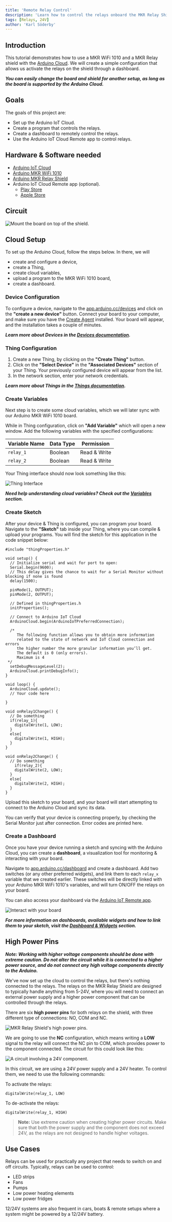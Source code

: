 ```yaml
---
title: 'Remote Relay Control'
description: 'Learn how to control the relays onboard the MKR Relay Shield through the Arduino IoT Cloud dashboard.'
tags: [Relays, 24V]
author: 'Karl Söderby'
---
```


## Introduction

This tutorial demonstrates how to use a MKR WiFi 1010 and a MKR Relay shield with the [Arduino Cloud](app.arduino.cc). We will create a simple configuration that allows us activate the relays on the shield through a dashboard.

***You can easily change the board and shield for another setup, as long as the board is supported by the Arduino Cloud.***

## Goals

The goals of this project are:

- Set up the Arduino IoT Cloud.
- Create a program that controls the relays.
- Create a dashboard to remotely control the relays.
- Use the Arduino IoT Cloud Remote app to control relays.

## Hardware & Software needed

- [Arduino IoT Cloud](https://create.arduino.cc/iot/)
- [Arduino MKR WiFi 1010](https://store.arduino.cc/mkr-wifi-1010)
- [Arduino MKR Relay Shield](https://store.arduino.cc/arduino-mkr-relay-proto-shield)
- Arduino IoT Cloud Remote app (optional). 
  - [Play Store](https://play.google.com/store/apps/details?id=cc.arduino.cloudiot&hl=en&gl=US)
  - [Apple Store](https://apps.apple.com/us/app/arduino-iot-cloud-remote/id1514358431)

## Circuit

![Mount the board on top of the shield.](assets/cloud-relay-control-circuit.png)

## Cloud Setup

To set up the Arduino Cloud, follow the steps below. In there, we will
- create and configure a device,
- create a Thing,
- create cloud variables,
- upload a program to the MKR WiFi 1010 board,
- create a dashboard.

### Device Configuration

To configure a device, navigate to the [app.arduino.cc/devices](app.arduino.cc/devices) and click on the **"create a new device"** button. Connect your board to your computer, and make sure you have the [Create Agent](https://create.arduino.cc/getting-started/plugin/welcome) installed. Your board will appear, and the installation takes a couple of minutes.

***Learn more about Devices in the [Devices documentation]().***

### Thing Configuration

1. Create a new Thing, by clicking on the **"Create Thing"** button.
2. Click on the **"Select Device"** in the **"Associated Devices"** section of your Thing. Your previously configured device will appear from the list.
3. In the network section, enter your network credentials.

***Learn more about Things in the [Things documentation]().***

### Create Variables

Next step is to create some cloud variables, which we will later sync with our Arduino MKR WiFi 1010 board.

While in Thing configuration, click on **"Add Variable"** which will open a new window. Add the following variables with the specified configurations:

| Variable Name | Data Type | Permission   |
| ------------- | --------- | ------------ |
| `relay_1`     | Boolean   | Read & Write |
| `relay_2`     | Boolean   | Read & Write |

Your Thing interface should now look something like this:

![Thing Interface](assets/thing.png)

***Need help understanding cloud variables? Check out the [Variables]() section.***

### Create Sketch

After your device & Thing is configured, you can program your board. Navigate to the **"Sketch"** tab inside your Thing, where you can compile & upload your programs. You will find the sketch for this application in the code snippet below:

```arduino
#include "thingProperties.h"

void setup() {
  // Initialize serial and wait for port to open:
  Serial.begin(9600);
  // This delay gives the chance to wait for a Serial Monitor without blocking if none is found
  delay(1500); 
  
  pinMode(1, OUTPUT);
  pinMode(2, OUTPUT);
  
  // Defined in thingProperties.h
  initProperties();

  // Connect to Arduino IoT Cloud
  ArduinoCloud.begin(ArduinoIoTPreferredConnection);
  
  /*
     The following function allows you to obtain more information
     related to the state of network and IoT Cloud connection and errors
     the higher number the more granular information you’ll get.
     The default is 0 (only errors).
     Maximum is 4
 */
  setDebugMessageLevel(2);
  ArduinoCloud.printDebugInfo();
}

void loop() {
  ArduinoCloud.update();
  // Your code here 
  
}

void onRelay1Change() {
  // Do something
  if(relay_1){
    digitalWrite(1, LOW);
  }
  else{
    digitalWrite(1, HIGH);
  }
}

void onRelay2Change() {
  // Do something
    if(relay_2){
    digitalWrite(2, LOW);
  }
  else{
    digitalWrite(2, HIGH);
  }
}
```

Upload this sketch to your board, and your board will start attempting to connect to the Arduino Cloud and sync its data.

You can verify that your device is connecting properly, by checking the Serial Monitor just after connection. Error codes are printed here.

### Create a Dashboard

Once you have your device running a sketch and syncing with the Arduino Cloud, you can create a **dashboard**, a visualization tool for monitoring & interacting with your board.

Navigate to [app.arduino.cc/dashboard](app.arduino.cc/dashboard) and create a dashboard. Add two switches (or any other preferred widgets), and link them to each `relay_x` variable that we created earlier. These switches will be directly linked with your Arduino MKR WiFi 1010's variables, and will turn ON/OFF the relays on your board.

You can also access your dashboard via the [Arduino IoT Remote app]().

![Interact with your board](assets/dashboard.png)

***For more information on dashboards, available widgets and how to link them to your sketch, visit the [Dashboard & Widgets]() section.***

## High Power Pins

***Note: Working with higher voltage components should be done with extreme caution. Do not alter the circuit while it is connected to a higher power source, and do not connect any high voltage components directly to the Arduino.*** 

We've now set up the cloud to control the relays, but there's nothing connected to the relays. The relays on the MKR Relay Shield are designed to typically handle anything from 5-24V, where you will need to connect an external power supply and a higher power component that can be controlled through the relays.

There are six **high power pins** for both relays on the shield, with three different type of connections: NO, COM and NC. 

![MKR Relay Shield's high power pins.](assets/MKRRELAY_T1_IMG06.png)

We are going to use the **NC** configuration, which means writing a **LOW** signal to the relay will connect the NC pin to COM, which provides power to the component connected. The circuit for this could look like this:

![A circuit involving a 24V component.](assets/cloud-relay-control-img11.png)

In this circuit, we are using a 24V power supply and a 24V heater. To control them, we need to use the following commands:

To activate the relays:

```
digitalWrite(relay_1, LOW)
```

To de-activate the relays:

```
digitalWrite(relay_1, HIGH)
```

>**Note:** Use extreme caution when creating higher power circuits. Make sure that both the power supply and the component does not exceed 24V, as the relays are not designed to handle higher voltages.

## Use Cases

Relays can be used for practically any project that needs to switch on and off circuits. Typically, relays can be used to control:
- LED strips
- Fans
- Pumps
- Low power heating elements
- Low power fridges

12/24V systems are also frequent in cars, boats & remote setups where a system might be powered by a 12/24V battery.